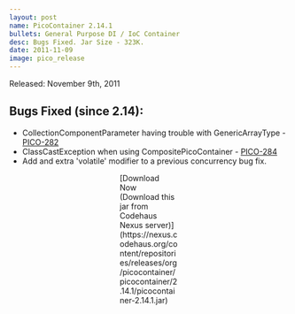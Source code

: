 ```yaml
---
layout: post
name: PicoContainer 2.14.1
bullets: General Purpose DI / IoC Container
desc: Bugs Fixed. Jar Size - 323K.
date: 2011-11-09
image: pico_release
---
```

Released: November 9th, 2011

## Bugs Fixed (since 2.14):

-   CollectionComponentParameter having trouble with GenericArrayType - [PICO-282](https://jira.codehaus.org/browse/PICO-382)
-   ClassCastException when using CompositePicoContainer - [PICO-284](https://jira.codehaus.org/browse/PICO-384)
-   Add and extra 'volatile' modifier to a previous concurrency bug fix.

<p class="callout" style="width: 7.5em; margin: 0 auto;">
[Download Now (Download this jar from Codehaus Nexus server)](https://nexus.codehaus.org/content/repositories/releases/org/picocontainer/picocontainer/2.14.1/picocontainer-2.14.1.jar)

</p>

